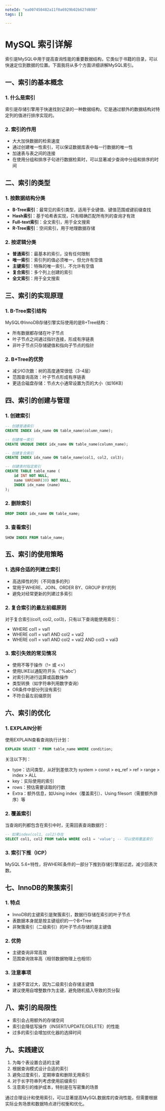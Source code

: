 ```yaml
---
noteId: "ea007450482a11f0a6929b02b627d898"
tags: []

---
```


# MySQL 索引详解

索引是MySQL中用于提高查询性能的重要数据结构，它类似于书籍的目录，可以快速定位到数据的位置。下面我将从多个方面详细讲解MySQL索引。

## 一、索引的基本概念

### 1. 什么是索引
索引是存储引擎用于快速找到记录的一种数据结构，它是通过额外的数据结构对特定列的值进行排序实现的。

### 2. 索引的作用
- 大大加快数据的检索速度
- 通过创建唯一性索引，可以保证数据库表中每一行数据的唯一性
- 加速表与表之间的连接
- 在使用分组和排序子句进行数据检索时，可以显著减少查询中分组和排序的时间

## 二、索引的类型

### 1. 按数据结构分类
- **B-Tree索引**：最常见的索引类型，适用于全键值、键值范围或键前缀查找
- **Hash索引**：基于哈希表实现，只有精确匹配所有列的查询才有效
- **Full-text索引**：全文索引，用于全文搜索
- **R-Tree索引**：空间索引，用于地理数据存储

### 2. 按逻辑分类
- **普通索引**：最基本的索引，没有任何限制
- **唯一索引**：索引列的值必须唯一，但允许有空值
- **主键索引**：特殊的唯一索引，不允许有空值
- **复合索引**：多个列上创建的索引
- **全文索引**：用于全文搜索

## 三、索引的实现原理

### 1. B-Tree索引结构
MySQL中InnoDB存储引擎实际使用的是B+Tree结构：
- 所有数据都存储在叶子节点
- 叶子节点之间通过指针连接，形成有序链表
- 非叶子节点只存储键值和指向子节点的指针

### 2. B+Tree的优势
- 减少IO次数：树的高度通常很低（3-4层）
- 范围查询高效：叶子节点形成有序链表
- 更适合磁盘存储：节点大小通常设置为页的大小（如16KB）

## 四、索引的创建与管理

### 1. 创建索引
```sql
-- 创建普通索引
CREATE INDEX idx_name ON table_name(column_name);

-- 创建唯一索引
CREATE UNIQUE INDEX idx_name ON table_name(column_name);

-- 创建复合索引
CREATE INDEX idx_name ON table_name(col1, col2, col3);

-- 创建表时指定索引
CREATE TABLE table_name (
    id INT NOT NULL,
    name VARCHAR(30) NOT NULL,
    INDEX idx_name (name)
);
```

### 2. 删除索引
```sql
DROP INDEX idx_name ON table_name;
```

### 3. 查看索引
```sql
SHOW INDEX FROM table_name;
```

## 五、索引的使用策略

### 1. 选择合适的列建立索引
- 高选择性的列（不同值多的列）
- 常用于WHERE、JOIN、ORDER BY、GROUP BY的列
- 避免对经常更新的列建过多索引

### 2. 复合索引的最左前缀原则
对于复合索引(col1, col2, col3)，只有以下查询能使用索引：
- WHERE col1 = val1
- WHERE col1 = val1 AND col2 = val2
- WHERE col1 = val1 AND col2 = val2 AND col3 = val3

### 3. 索引失效的常见情况
- 使用不等于操作（!= 或 <>）
- 使用LIKE以通配符开头（'%abc'）
- 对索引列进行运算或函数操作
- 类型转换（如字符串列用数字查询）
- OR条件中部分列没有索引
- 不符合最左前缀原则

## 六、索引的优化

### 1. EXPLAIN分析
使用EXPLAIN查看查询执行计划：
```sql
EXPLAIN SELECT * FROM table_name WHERE condition;
```

关注以下列：
- type：访问类型，从好到差依次为 system > const > eq_ref > ref > range > index > ALL
- key：实际使用的索引
- rows：预估需要读取的行数
- Extra：额外信息，如Using index（覆盖索引）、Using filesort（需要额外排序）等

### 2. 覆盖索引
当查询的列都包含在索引中时，无需回表查询数据行：
```sql
-- 如果index(col1, col2)存在
SELECT col1, col2 FROM table WHERE col1 = 'value'; -- 可以使用覆盖索引
```

### 3. 索引下推（ICP）
MySQL 5.6+特性，将WHERE条件的一部分下推到存储引擎层过滤，减少回表次数。

## 七、InnoDB的聚簇索引

### 1. 特点
- InnoDB的主键索引是聚簇索引，数据行存储在索引的叶子节点
- 表数据本身就是按主键组织的一个B+Tree
- 非聚簇索引（二级索引）的叶子节点存储的是主键值

### 2. 优势
- 主键查询非常高效
- 范围查询效率高（相邻数据物理上也相邻）

### 3. 注意事项
- 主键不宜过大，因为二级索引会存储主键值
- 建议使用自增整数作为主键，避免随机插入导致的页分裂

## 八、索引的局限性
- 索引会占用额外的存储空间
- 索引会降低写操作（INSERT/UPDATE/DELETE）的性能
- 过多的索引会增加优化器的选择时间

## 九、实践建议
1. 为每个表设置合适的主键
2. 根据查询模式设计合适的索引
3. 避免过度索引，定期审查和删除无用索引
4. 对于长字符串列考虑使用前缀索引
5. 注意索引的维护成本，特别是在写密集的场景

通过合理设计和使用索引，可以显著提高MySQL数据库的查询性能，但需要根据实际业务场景和数据特点进行权衡和优化。